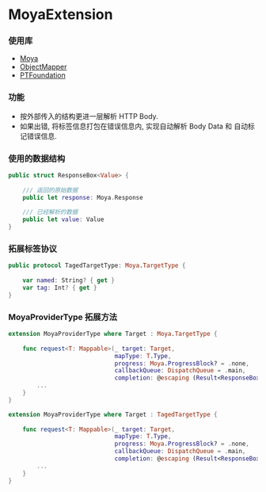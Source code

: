 # MoyaExtension
### 使用库
* [Moya](https://github.com/SoalHuang/Moya.git)
* [ObjectMapper](https://github.com/tristanhimmelman/ObjectMapper.git)
* [PTFoundation](http://code.putao.io/ios_client/PTFoundation.git)

### 功能
* 按外部传入的结构更进一层解析 HTTP Body.
* 如果出错, 将标签信息打包在错误信息内, 实现自动解析 Body Data 和 自动标记错误信息.

### 使用的数据结构
```swift
public struct ResponseBox<Value> {
    
    /// 返回的原始数据
    public let response: Moya.Response
    
    /// 已经解析的数据
    public let value: Value
}
```

### 拓展标签协议
```swift
public protocol TagedTargetType: Moya.TargetType {
    
    var named: String? { get }
    var tag: Int? { get }
}
```

### MoyaProviderType 拓展方法
```swift
extension MoyaProviderType where Target : Moya.TargetType {
    
    func request<T: Mappable>(_ target: Target,
                              mapType: T.Type,
                              progress: Moya.ProgressBlock? = .none,
                              callbackQueue: DispatchQueue = .main,
                              completion: @escaping (Result<ResponseBox<T>, MoyaError>) -> Void) -> Moya.Cancellable {
        ...
    }
}

extension MoyaProviderType where Target : TagedTargetType {
    
    func request<T: Mappable>(_ target: Target,
                              mapType: T.Type,
                              progress: Moya.ProgressBlock? = .none,
                              callbackQueue: DispatchQueue = .main,
                              completion: @escaping (Result<ResponseBox<T>, MoyaError>) -> Void) -> Moya.Cancellable {
        ...
    }
}

```